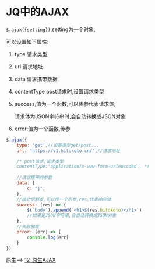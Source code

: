 # JQ中的AJAX

`$.ajax({setting})`,setting为一个对象,

可以设置如下属性:

1. type 请求类型

2. url 请求地址

3. data 请求携带数据

4. contentType post请求时,设置请求类型

5. success,值为一个函数,可以传参代表请求体,

   请求体为JSON字符串时,会自动转换成JSON对象

6. error:值为一个函数,传参

```js
$.ajax({
    type: 'get',//设置类型get/post...
    url: 'https://v1.hitokoto.cn/',//请求地址

    /* post请求,请求类型
    contentType:'application/x-www-form-urlencoded', */
    
    //请求携带的参数
    data: {
        c: "j",
    },
    //成功后触发,可以传一个形参,res,代表响应体
    success: (res) => {
        $('body').append(`<h1>${res.hitokoto}</h1>`)
        //如果是JSON字符串,会自动转换成JSON对象
    },
    //失败触发
    error: (err) => {
        console.log(err)
    }
})
```

原生==>  [12-原生AJAX](../03-JavaScript/12-原生AJAX)